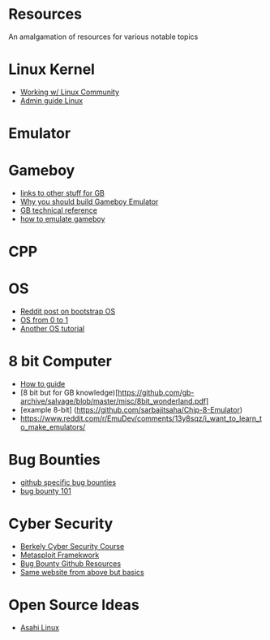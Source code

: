 # Resources
An amalgamation of resources for various notable topics

# Linux Kernel
- [Working w/ Linux Community](https://www.kernel.org/doc/html/v4.16/process/howto.html )
- [Admin guide Linux](https://www.kernel.org/doc/html/v5.5/admin-guide/index.html)
# Emulator 

# Gameboy 
- [links to other stuff for GB](https://gbdev.io/resources.html#c)
- [Why you should build Gameboy Emulator](https://www.youtube.com/watch?v=F8kx56OZQhg)
- [GB technical reference](https://gekkio.fi/files/gb-docs/gbctr.pdf)
- [how to emulate gameboy](https://rylev.github.io/DMG-01/public/book/)
# CPP

# OS
- [Reddit post on bootstrap OS](https://www.reddit.com/r/coding/comments/q6c5ne/os01_bootstrap_yourself_to_write_an_os_from/)
- [OS from 0 to 1](https://github.com/tuhdo/os01/blob/master/Operating_Systems_From_0_to_1.pdf)
- [Another OS tutorial](https://github.com/cfenollosa/os-tutorial)

# 8 bit Computer 
- [How to guide](https://austinmorlan.com/posts/chip8_emulator/)
- [8 bit but for GB knowledge)[https://github.com/gb-archive/salvage/blob/master/misc/8bit_wonderland.pdf]
- [example 8-bit] (https://github.com/sarbajitsaha/Chip-8-Emulator)
- https://www.reddit.com/r/EmuDev/comments/13y8sqz/i_want_to_learn_to_make_emulators/

# Bug Bounties 
- [github specific bug bounties](https://bounty.github.com/)
- [bug bounty 101](https://www.hacker101.com/sessions/web_in_depth)

# Cyber Security 
- [Berkely Cyber Security Course](https://textbook.cs161.org/memory-safety/x86.html)
- [Metasploit Framekwork](https://docs.rapid7.com/metasploit/msf-overview/)
- [Bug Bounty Github Resources](https://github.com/nahamsec/Resources-for-Beginner-Bug-Bounty-Hunters?tab=readme-ov-file)
- [Same website from above but basics](https://github.com/nahamsec/Resources-for-Beginner-Bug-Bounty-Hunters/blob/master/assets/basics.md)

# Open Source Ideas
- [Asahi Linux](https://asahilinux.org/)
